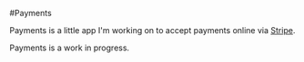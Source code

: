 #Payments

Payments is a little app I'm working on to accept payments online via [Stripe](http://stripe.com/).

Payments is a work in progress.